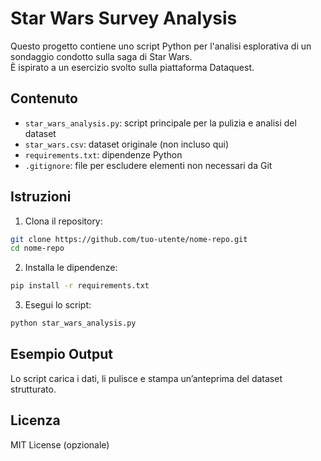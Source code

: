 # Star Wars Survey Analysis

Questo progetto contiene uno script Python per l'analisi esplorativa di un sondaggio condotto sulla saga di Star Wars.  
È ispirato a un esercizio svolto sulla piattaforma Dataquest.

## Contenuto

- `star_wars_analysis.py`: script principale per la pulizia e analisi del dataset
- `star_wars.csv`: dataset originale (non incluso qui)
- `requirements.txt`: dipendenze Python
- `.gitignore`: file per escludere elementi non necessari da Git

## Istruzioni

1. Clona il repository:
```bash
git clone https://github.com/tuo-utente/nome-repo.git
cd nome-repo
```

2. Installa le dipendenze:
```bash
pip install -r requirements.txt
```

3. Esegui lo script:
```bash
python star_wars_analysis.py
```

## Esempio Output

Lo script carica i dati, li pulisce e stampa un’anteprima del dataset strutturato.

## Licenza

MIT License (opzionale)
